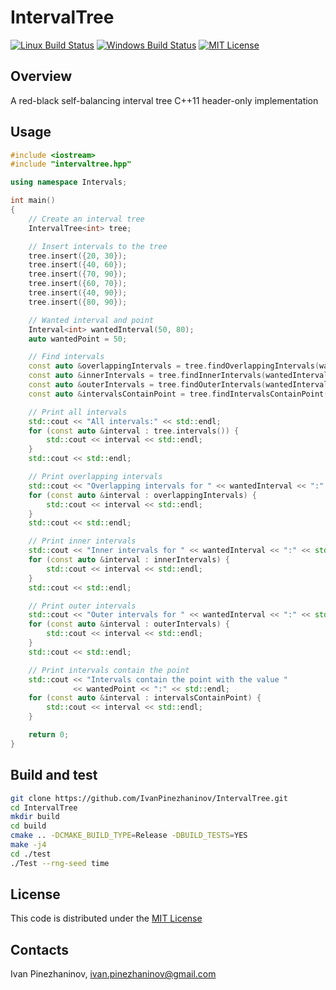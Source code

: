 # IntervalTree

[![Linux Build Status](https://travis-ci.org/IvanPinezhaninov/IntervalTree.svg?branch=master)](https://travis-ci.org/IvanPinezhaninov/IntervalTree)
[![Windows Build Status](https://ci.appveyor.com/api/projects/status/github/IvanPinezhaninov/intervaltree?svg=true)](https://ci.appveyor.com/project/IvanPinezhaninov/intervaltree)
[![MIT License](https://img.shields.io/badge/license-mit-blue.svg?style=flat)](http://opensource.org/licenses/MIT)

## Overview

A red-black self-balancing interval tree C++11 header-only implementation

## Usage

```c++
#include <iostream>
#include "intervaltree.hpp"

using namespace Intervals;

int main()
{
    // Create an interval tree
    IntervalTree<int> tree;

    // Insert intervals to the tree
    tree.insert({20, 30});
    tree.insert({40, 60});
    tree.insert({70, 90});
    tree.insert({60, 70});
    tree.insert({40, 90});
    tree.insert({80, 90});

    // Wanted interval and point
    Interval<int> wantedInterval(50, 80);
    auto wantedPoint = 50;

    // Find intervals
    const auto &overlappingIntervals = tree.findOverlappingIntervals(wantedInterval);
    const auto &innerIntervals = tree.findInnerIntervals(wantedInterval);
    const auto &outerIntervals = tree.findOuterIntervals(wantedInterval);
    const auto &intervalsContainPoint = tree.findIntervalsContainPoint(wantedPoint);

    // Print all intervals
    std::cout << "All intervals:" << std::endl;
    for (const auto &interval : tree.intervals()) {
        std::cout << interval << std::endl;
    }
    std::cout << std::endl;

    // Print overlapping intervals
    std::cout << "Overlapping intervals for " << wantedInterval << ":" << std::endl;
    for (const auto &interval : overlappingIntervals) {
        std::cout << interval << std::endl;
    }
    std::cout << std::endl;

    // Print inner intervals
    std::cout << "Inner intervals for " << wantedInterval << ":" << std::endl;
    for (const auto &interval : innerIntervals) {
        std::cout << interval << std::endl;
    }
    std::cout << std::endl;

    // Print outer intervals
    std::cout << "Outer intervals for " << wantedInterval << ":" << std::endl;
    for (const auto &interval : outerIntervals) {
        std::cout << interval << std::endl;
    }
    std::cout << std::endl;

    // Print intervals contain the point
    std::cout << "Intervals contain the point with the value "
              << wantedPoint << ":" << std::endl;
    for (const auto &interval : intervalsContainPoint) {
        std::cout << interval << std::endl;
    }

    return 0;
}
```

## Build and test

```bash
git clone https://github.com/IvanPinezhaninov/IntervalTree.git
cd IntervalTree
mkdir build
cd build
cmake .. -DCMAKE_BUILD_TYPE=Release -DBUILD_TESTS=YES
make -j4
cd ./test
./Test --rng-seed time
```

## License
This code is distributed under the [MIT License](LICENSE)

## Contacts
Ivan Pinezhaninov, ivan.pinezhaninov@gmail.com
